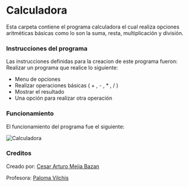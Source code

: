 # Calculadora
Esta carpeta contiene el programa calculadora el cual realiza opciones aritméticas básicas como lo son la suma, resta, multiplicación y división.

### Instrucciones del programa
Las instrucciones definidas para la creacion de este programa fueron:
Realizar un programa que realice lo siguiente:
- Menu de opciones
- Realizar operaciones básicas ( + , - , * , / )
- Mostrar el resultado
- Una opción para realizar otra operación

### Funcionamiento
El funcionamiento del programa fue el siguiente:

![Calculadora](https://user-images.githubusercontent.com/64336142/129165968-c7f423d0-6db4-4178-863b-414b62d4428d.png)

### Creditos
Creado por: [Cesar Arturo Mejia Bazan](https://github.com/zerolcamb)

Profesora: [Paloma Vilchis](https://github.com/PalomaVilchis)

